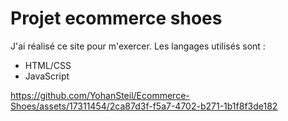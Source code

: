 # Projet ecommerce shoes

J'ai réalisé ce site pour m'exercer. Les langages utilisés sont :

- HTML/CSS
- JavaScript

https://github.com/YohanSteil/Ecommerce-Shoes/assets/17311454/2ca87d3f-f5a7-4702-b271-1b1f8f3de182


